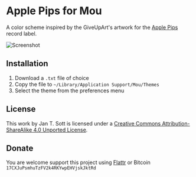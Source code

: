 # Apple Pips for Mou

A color scheme inspired by the GiveUpArt's artwork for the [Apple Pips](http://www.discogs.com/label/Apple+Pips) record label.

![Screenshot](https://raw.github.com/idleberg/ApplePips-Mou/master/images/screenshot.png)

## Installation

1. Download a `.txt` file of choice
2. Copy the file to `~/Library/Application Support/Mou/Themes`
3. Select the theme from the preferences menu

## License

This work by Jan T. Sott is licensed under a [Creative Commons Attribution-ShareAlike 4.0 Unported License](http://creativecommons.org/licenses/by-sa/4.0/deed.en_US).

## Donate

You are welcome support this project using [Flattr](https://flattr.com/submit/auto?user_id=idleberg&url=https://github.com/idleberg/ApplePips-Mou) or Bitcoin `17CXJuPsmhuTzFV2k4RKYwpEHVjskJktRd`